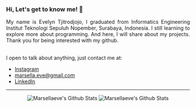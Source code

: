### Hi, Let's get to know me! 👋
</div>

<div align="justify">
My name is Evelyn Tjitrodjojo, I graduated from Informatics Engineering Institut Teknologi Sepuluh Nopember, Surabaya, Indonesia. I still learning to explore more about programming. And here, I will share about my projects. Thank you for being interested with my github.

</div>

<br>

I open to talk about anything, just contact me at:
  - [Instagram](https://instagram.com/m.evelyn_tj)
  - marsella.eve@gmail.com
  - [LinkedIn](https://www.instagram.com/m.evelyn_tj/)

---------------------------------------------------
<div align="center">
  
![Marsellaeve's Github Stats](https://github-readme-stats.vercel.app/api/top-langs/?username=marsellaeve&hide=hack,pawn&bg_color=1d1f21&title_color=5eaeeb&text_color=c9cacc&icon_color=5eaeeb)
![Marsellaeve's Github Stats](https://github-readme-stats.vercel.app/api?username=marsellaeve&show_icons=true&hide_border=true&bg_color=1d1f21&title_color=5eaeeb&text_color=c9cacc&icon_color=5eaeeb)
</div>
